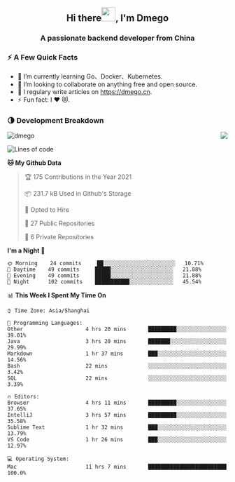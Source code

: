 <h2 align="center">Hi there<img src="https://cdn.jsdelivr.net/gh/dmego/images/img/Hi.gif" height="32" />, I'm Dmego </h2>
<h3 align="center">A passionate backend developer from China</h3>

### ⚡️ A Few Quick Facts

<ul>
    <li> 🌱 I’m currently learning Go、Docker、Kubernetes.</li>
    <li> 👯 I’m looking to collaborate on anything free and open source.</li>
    <li> 📝 I regulary write articles on <a href="https://dmego.cn">https://dmego.cn</a>.</li>
    <li> ⚡ Fun fact: I ❤️ 😻.</li>
</ul>

### 🌗 Development Breakdown

<img src="https://komarev.com/ghpvc/?username=dmego" alt="dmego" />

<img align="right" src="https://github-readme-stats.vercel.app/api?username=dmego&show_icons=true&icon_color=1573B3&hide_title=true&text_color=718096&bg_color=00000000&hide_border=true"/>

<!--START_SECTION:waka-->
![Lines of code](https://img.shields.io/badge/From%20Hello%20World%20I%27ve%20Written-228294%20lines%20of%20code-blue)

**🐱 My Github Data** 

> 🏆 175 Contributions in the Year 2021
 > 
> 📦 231.7 kB Used in Github's Storage 
 > 
> 💼 Opted to Hire
 > 
> 📜 27 Public Repositories 
 > 
> 🔑 6 Private Repositories  
 > 
**I'm a Night 🦉** 

```text
🌞 Morning    24 commits     ██░░░░░░░░░░░░░░░░░░░░░░░   10.71% 
🌆 Daytime    49 commits     █████░░░░░░░░░░░░░░░░░░░░   21.88% 
🌃 Evening    49 commits     █████░░░░░░░░░░░░░░░░░░░░   21.88% 
🌙 Night      102 commits    ███████████░░░░░░░░░░░░░░   45.54%

```


📊 **This Week I Spent My Time On** 

```text
⌚︎ Time Zone: Asia/Shanghai

💬 Programming Languages: 
Other                    4 hrs 20 mins       █████████░░░░░░░░░░░░░░░░   39.01% 
Java                     3 hrs 20 mins       ███████░░░░░░░░░░░░░░░░░░   29.99% 
Markdown                 1 hr 37 mins        ███░░░░░░░░░░░░░░░░░░░░░░   14.56% 
Bash                     22 mins             ░░░░░░░░░░░░░░░░░░░░░░░░░   3.42% 
SQL                      22 mins             ░░░░░░░░░░░░░░░░░░░░░░░░░   3.39%

🔥 Editors: 
Browser                  4 hrs 11 mins       █████████░░░░░░░░░░░░░░░░   37.65% 
IntelliJ                 3 hrs 57 mins       █████████░░░░░░░░░░░░░░░░   35.58% 
Sublime Text             1 hr 32 mins        ███░░░░░░░░░░░░░░░░░░░░░░   13.79% 
VS Code                  1 hr 26 mins        ███░░░░░░░░░░░░░░░░░░░░░░   12.97%

💻 Operating System: 
Mac                      11 hrs 7 mins       █████████████████████████   100.0%

```


<!--END_SECTION:waka-->

